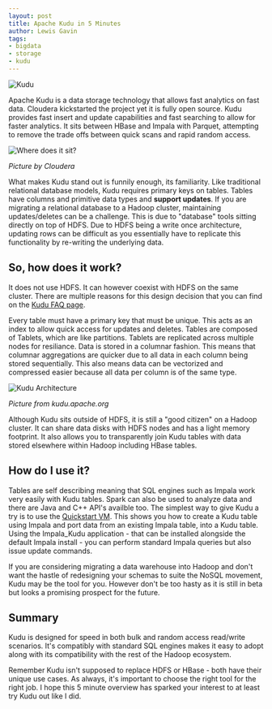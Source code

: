 ```yaml
---
layout: post
title: Apache Kudu in 5 Minutes
author: Lewis Gavin
tags:
- bigdata
- storage
- kudu
---
```


![Kudu](https://www.lewisgavin.co.uk/images/kudu.jpg)

Apache Kudu is a data storage technology that allows fast analytics on fast data. Cloudera kickstarted the project yet it is fully open source. Kudu provides fast insert and update capabilities and fast searching to allow for faster analytics. It sits between HBase and Impala with Parquet, attempting to remove the trade offs between quick scans and rapid random access.

![Where does it sit?](http://blog.cloudera.com/wp-content/uploads/2015/09/kudu-hbase-hdfs1.jpg)

*Picture by Cloudera*

What makes Kudu stand out is funnily enough, its familiarity. Like traditional relational database models, Kudu requires primary keys on tables. Tables have columns and primitive data types and **support updates**. If you are migrating a relational database to a Hadoop cluster, maintaining updates/deletes can be a challenge.  This is due to "database" tools sitting directly on top of HDFS. Due to HDFS being a write once architecture, updating rows can be difficult as you essentially have to replicate this functionality by re-writing the underlying data.


## So, how does it work?

It does not use HDFS. It can however coexist with HDFS on the same cluster. There are multiple reasons for this design decision that you can find on the [Kudu FAQ page](http://kudu.apache.org/faq.html). 

Every table must have a primary key that must be unique. This acts as an index to allow quick access for updates and deletes. Tables are composed of Tablets, which are like partitions. Tablets are replicated across multiple nodes for resiliance. Data is stored in a columnar fashion. This means that columnar aggregations are quicker due to all data in each column being stored sequentially. This also means data can be vectorized and compressed easier because all data per column is of the same type.

![Kudu Architecture](http://kudu.apache.org/dohttps://www.lewisgavin.co.uk/images/kudu-architecture-2.jpg)

*Picture from kudu.apache.org*

Although Kudu sits outside of HDFS, it is still a  "good citizen" on a Hadoop cluster. It can share data disks with HDFS nodes and has a light memory footprint. It also allows you to transparently join Kudu tables with data stored elsewhere within Hadoop including HBase tables.


## How do I use it?

Tables are self describing meaning that SQL engines such as Impala work very easily with Kudu tables. Spark can also be used to analyze data and there are Java and C++ API's availble too. The simplest way to give Kudu a try is to use the [Quickstart VM](http://kudu.apache.org/docs/quickstart.html). This shows you how to create a Kudu table using Impala and port data from an existing Impala table, into a Kudu table. Using the Impala_Kudu application - that can be installed alongside the default Impala install - you can perform standard Impala queries but also issue update commands.

If you are considering migrating a data warehouse into Hadoop and don't want the hastle of redesigning your schemas to suite the NoSQL movement, Kudu may be the tool for you. However don't be too hasty as it is still in beta but looks a promising prospect for the future. 

## Summary

Kudu is designed for speed in both bulk and random access read/write scenarios. It's compatibly with standard SQL engines makes it easy to adopt along with its compatibility with the rest of the Hadoop ecosystem.

Remember Kudu isn't supposed to replace HDFS or HBase - both have their unique use cases. As always, it's important to choose the right tool for the right job. I hope this 5 minute overview has sparked your interest to at least try Kudu out like I did.

